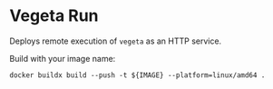 # Vegeta Run

Deploys remote execution of `vegeta` as an HTTP service.

Build with your image name:

```
docker buildx build --push -t ${IMAGE} --platform=linux/amd64 .
```
